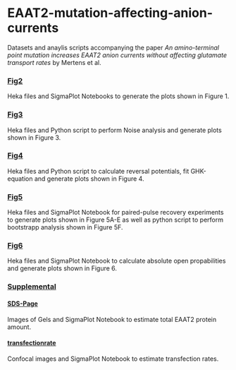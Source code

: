# EAAT2-mutation-affecting-anion-currents

Datasets and anaylis scripts accompanying the paper *An amino-terminal point mutation increases EAAT2 anion currents without affecting glutamate transport rates* by Mertens et al.

### [Fig2](../master/Fig2)
Heka files and SigmaPlot Notebooks to generate the plots shown in Figure 1.
 
### [Fig3](../master/Fig3)
Heka files and Python script to perform Noise analysis and generate plots shown in Figure 3. 

### [Fig4](../master/Fig4)
Heka files and Python script to calculate reversal potentials, fit GHK-equation and generate plots shown in Figure 4. 

### [Fig5](../master/Fig5)
Heka files and SigmaPlot Notebook for paired-pulse recovery experiments to generate plots shown in Figure 5A-E as well as python script to perform bootstrapp analysis shown in Figure 5F.   

### [Fig6](../master/Fig6)
Heka files and SigmaPlot Notebook to calculate absolute open propabilities and generate plots shown in Figure 6.  

### [Supplemental](../master/Supplemental)
#### [SDS-Page](../master/Supplemental/SDS-Page)  
Images of Gels and SigmaPlot Notebook to estimate total EAAT2 protein amount.
#### [transfectionrate](../master/Supplemental/transfectionrate)  
Confocal images and SigmaPlot Notebook to estimate transfection rates.

